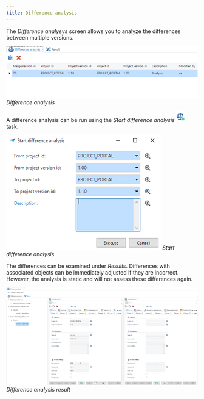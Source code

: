 ```yaml
---
title: Difference analysis
---
```


The *Difference analysys* screen allows you to analyze the differences between multiple versions.

![](../assets/sf/image52.png)
*Difference analysis*

A difference analysis can be run using the *Start difference analysis* ![](../assets/sf/image53.png) task.

![](../assets/sf/image54.png)
*Start difference analysis*

The differences can be examined under *Results*. Differences with associated objects can be immediately adjusted if they are incorrect. However, the analysis is static and will not assess these differences again. 

![](../assets/sf/image55.png)
*Difference analysis result*